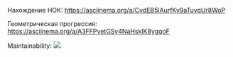 Нахождение НОК: https://asciinema.org/a/CvdEB5lAurfKv9aTuyqUr8WoP

Геометрическая прогрессия: https://asciinema.org/a/A3FFPvetGSv4NaHskIK8ygqoF

Maintainability: <a href="https://codeclimate.com/github/nastya-andreeva/CodeQualityAssessment/maintainability"><img src="https://api.codeclimate.com/v1/badges/a0c9787d7b078f38a15c/maintainability" /></a>
